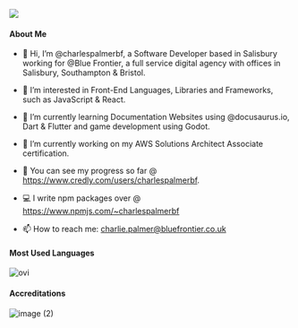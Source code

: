 ![](https://komarev.com/ghpvc/?username=charlespalmerbf)

#### About Me

- 👋 Hi, I’m @charlespalmerbf, a Software Developer based in Salisbury working for @Blue Frontier, a full service digital agency with offices in Salisbury, Southampton & Bristol.

- 👀 I’m interested in Front-End Languages, Libraries and Frameworks, such as JavaScript & React.

- 🌱 I’m currently learning Documentation Websites using @docusaurus.io, Dart & Flutter and game development using Godot.

- 🚀 I’m currently working on my AWS Solutions Architect Associate certification.

- 🎯 You can see my progress so far @ https://www.credly.com/users/charlespalmerbf.

- 💻 I write npm packages over @ https://www.npmjs.com/~charlespalmerbf

- 📫 How to reach me: charlie.palmer@bluefrontier.co.uk

<!--  
#### Commit History  

[![GitHub Streak](https://github-readme-streak-stats.herokuapp.com?user=charlespalmerbf&theme=radical&hide_border=true&date_format=j%20M%5B%20Y%5D)](https://git.io/streak-stats)  
-->

#### Most Used Languages

<img src="https://github-readme-stats.vercel.app/api/top-langs?username=charlespalmerbf&show_icons=true&locale=en&layout=compact&theme=chartreuse-dark" alt="ovi" />

#### Accreditations

![image (2)](https://github.com/charlespalmerbf/charlespalmerbf/assets/85505220/d58b95fc-1eef-4b13-acd7-3e83e48f1e3a)
